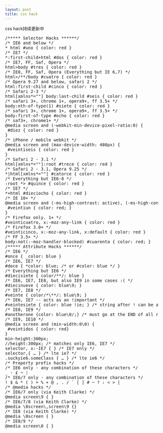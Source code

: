 ```yaml
---
layout: post
title: css hack
---
```


css hack持续更新中

<pre>
/***** Selector Hacks ******/
/* IE6 and below */
* html #uno { color: red }
/* IE7 */
*:first-child+html #dos { color: red }
/* IE7, FF, Saf, Opera */
html>body #tres { color: red }
/* IE8, FF, Saf, Opera (Everything but IE 6,7) */
html>/**/body #cuatro { color: red }
/* Opera 9.27 and below, safari 2 */
html:first-child #cinco { color: red }
/* Safari 2-3 */
html[xmlns*=""] body:last-child #seis { color: red }
/* safari 3+, chrome 1+, opera9+, ff 3.5+ */
body:nth-of-type(1) #siete { color: red }
/* safari 3+, chrome 1+, opera9+, ff 3.5+ */
body:first-of-type #ocho { color: red }
/* saf3+, chrome1+ */
@media screen and (-webkit-min-device-pixel-ratio:0) {
 #diez { color: red }
}
/* iPhone / mobile webkit */
@media screen and (max-device-width: 480px) {
 #veintiseis { color: red }
}
/* Safari 2 - 3.1 */
html[xmlns*=""]:root #trece { color: red }
/* Safari 2 - 3.1, Opera 9.25 */
*|html[xmlns*=""] #catorce { color: red }
/* Everything but IE6-8 */
:root *> #quince { color: red }
/* IE7 */
*+html #dieciocho { color: red }
/* IE 10+ */
@media screen and (-ms-high-contrast: active), (-ms-high-contrast: none) {
 #veintiun { color: red; }
}
/* Firefox only. 1+ */
#veinticuatro, x:-moz-any-link { color: red }
/* Firefox 3.0+ */
#veinticinco, x:-moz-any-link, x:default { color: red }
/* FF 3.5+ */
body:not(:-moz-handler-blocked) #cuarenta { color: red; }
/***** Attribute Hacks ******/
/* IE6 */
#once { _color: blue }
/* IE6, IE7 */
#doce { *color: blue; /* or #color: blue */ }
/* Everything but IE6 */
#diecisiete { color/**/: blue }
/* IE6, IE7, IE8, but also IE9 in some cases :( */
#diecinueve { color: blue\9; }
/* IE7, IE8 */
#veinte { color/*\**/: blue\9; }
/* IE6, IE7 -- acts as an !important */
#veintesiete { color: blue !ie; } /* string after ! can be anything */
/* IE8, IE9 */
#anotherone {color: blue\0/;} /* must go at the END of all rules */
/* IE9, IE10 */
@media screen and (min-width:0\0) {
 #veintidos { color: red}
}
min-height:300px;
//height:300px; /* matches only IE6, IE7 */
selector, x:-IE7 { } /* IE7 only */
selector,{ … } /* lte ie7 */
.suckyie6.someClass { … } /* lte ie6 */
/* Property prefix hacks */
/* IE6 only - any combination of these characters */
_ - £ ¬ ¦
/* IE6/7 only - any combination of these characters */
! $ &amp; * ( ) = % + @ , . / ` [ ] # ~ ? : < > |
/* @media hacks */
/* IE6/7 only (via Keith Clarke) */
@media screen\9 { }
/* IE6/7/8 (via Keith Clarke) */
@media \0screen\,screen\9 {}
/* IE8 (via Keith Clarke) */
@media \0screen { }
/* IE8/9 */
@media screen\0 { }
</pre>
